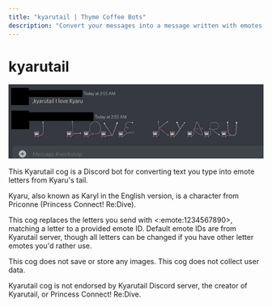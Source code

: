 ```yaml
---
title: "kyarutail | Thyme Coffee Bots"
description: "Convert your messages into a message written with emotes of Kyaru's tail. Kyaru (aka. Karyl) is a character from Princess Connect! Re:Dive."
---
```


# kyarutail

<CogHero cog="kyarutail" :desc="$frontmatter.description" />

![kyarutail.jpg](./kyarutail.jpg)

This Kyarutail cog is a Discord bot for converting text you type into emote letters from Kyaru's tail.

Kyaru, also known as Karyl in the English version, is a character from Priconne (Princess Connect! Re:Dive).

This cog replaces the letters you send with <:emote:1234567890>, matching a letter to a provided emote ID. Default emote IDs are from Kyarutail server, though all letters can be changed if you have other letter emotes you'd rather use.

This cog does not save or store any images. This cog does not collect user data.

Kyarutail cog is not endorsed by Kyarutail Discord server, the creator of Kyarutail, or Princess Connect! Re:Dive.
